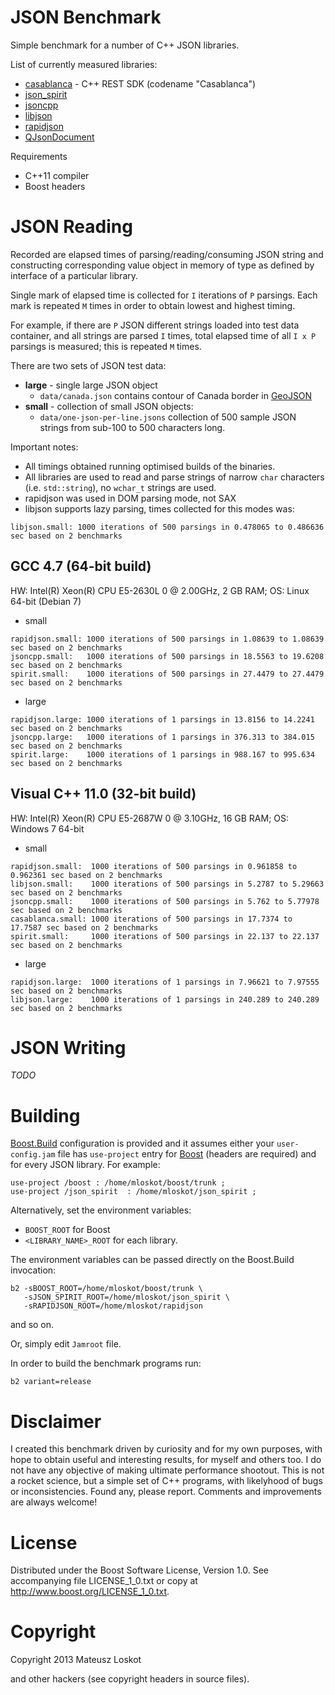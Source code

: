 JSON Benchmark
==============

Simple benchmark for a number of C++ JSON libraries.

List of currently measured libraries: 

* [casablanca](https://casablanca.codeplex.com/) - C++ REST SDK (codename "Casablanca")
* [json_spirit](https://github.com/cierelabs/json_spirit)
* [jsoncpp](http://jsoncpp.sourceforge.net/)
* [libjson](http://sourceforge.net/projects/libjson/)
* [rapidjson](http://code.google.com/p/rapidjson/)
* [QJsonDocument](http://qt-project.org/doc/qt-5.0/qtcore/qjsondocument.html)

Requirements
* C++11 compiler
* Boost headers

JSON Reading
============

Recorded are elapsed times of parsing/reading/consuming JSON string and
constructing corresponding value object in memory of type as defined 
by interface of a particular library.

Single mark of elapsed time is collected for ```I``` iterations of ```P``` parsings.
Each mark is repeated ```M``` times in order to obtain lowest and highest timing.

For example, if there are ```P``` JSON different strings loaded into test data container,
and all strings are parsed ```I``` times, total elapsed time of all ```I x P```
parsings is measured; this is repeated ```M``` times.

There are two sets of JSON test data:
* **large** - single large JSON object
  * ```data/canada.json``` contains contour of Canada border in [GeoJSON](http://geojson.org)
* **small** - collection of small JSON objects:
  * ```data/one-json-per-line.jsons``` collection of 500 sample JSON strings from sub-100 to 500 characters long.


Important notes:
* All timings obtained running optimised builds of the binaries.
* All libraries are used to read and parse strings of narrow ```char``` 
characters (i.e. ```std::string```), no ```wchar_t``` strings are used.
* rapidjson was used in DOM parsing mode, not SAX
* libjson supports lazy parsing, times collected for this modes was:
```
libjson.small: 1000 iterations of 500 parsings in 0.478065 to 0.486636 sec based on 2 benchmarks
```

GCC 4.7 (64-bit build)
----------------------

HW: Intel(R) Xeon(R) CPU E5-2630L 0 @ 2.00GHz, 2 GB RAM;
OS: Linux 64-bit (Debian 7)
    
* small

```
rapidjson.small: 1000 iterations of 500 parsings in 1.08639 to 1.08639 sec based on 2 benchmarks
jsoncpp.small:   1000 iterations of 500 parsings in 18.5563 to 19.6208 sec based on 2 benchmarks
spirit.small:    1000 iterations of 500 parsings in 27.4479 to 27.4479 sec based on 2 benchmarks
```

* large

```
rapidjson.large: 1000 iterations of 1 parsings in 13.8156 to 14.2241 sec based on 2 benchmarks
jsoncpp.large:   1000 iterations of 1 parsings in 376.313 to 384.015 sec based on 2 benchmarks
spirit.large:    1000 iterations of 1 parsings in 988.167 to 995.634 sec based on 2 benchmarks
```

Visual C++ 11.0 (32-bit build)
------------------------------

HW: Intel(R) Xeon(R) CPU E5-2687W 0 @ 3.10GHz, 16 GB RAM;
OS: Windows 7 64-bit

* small

```
rapidjson.small:  1000 iterations of 500 parsings in 0.961858 to 0.962361 sec based on 2 benchmarks
libjson.small:    1000 iterations of 500 parsings in 5.2787 to 5.29663 sec based on 2 benchmarks
jsoncpp.small:    1000 iterations of 500 parsings in 5.762 to 5.77978 sec based on 2 benchmarks
casablanca.small: 1000 iterations of 500 parsings in 17.7374 to 17.7587 sec based on 2 benchmarks
spirit.small:     1000 iterations of 500 parsings in 22.137 to 22.137 sec based on 2 benchmarks
```

* large

```
rapidjson.large:  1000 iterations of 1 parsings in 7.96621 to 7.97555 sec based on 2 benchmarks
libjson.large:    1000 iterations of 1 parsings in 240.289 to 240.289 sec based on 2 benchmarks
```

JSON Writing
============

*TODO*

Building
========

[Boost.Build](http://www.boost.org/boost-build2/) configuration is provided and
it assumes either your ```user-config.jam``` file has ```use-project``` entry for
[Boost](http://boost.org) (headers are required) and for every JSON library. For example:

```
use-project /boost : /home/mloskot/boost/trunk ;
use-project /json_spirit  : /home/mloskot/json_spirit ;
```

Alternatively, set the environment variables:
* ```BOOST_ROOT``` for Boost
* ```<LIBRARY_NAME>_ROOT``` for each library.

The environment variables can be passed directly on the Boost.Build invocation:
```
b2 -sBOOST_ROOT=/home/mloskot/boost/trunk \
   -sJSON_SPIRIT_ROOT=/home/mloskot/json_spirit \
   -sRAPIDJSON_ROOT=/home/mloskot/rapidjson
```
and so on.

Or, simply edit ```Jamroot``` file.

In order to build the benchmark programs run:

```
b2 variant=release
```

Disclaimer
==========

I created this benchmark driven by curiosity and for my own purposes, with hope to 
obtain useful and interesting results, for myself and others too.
I do not have any objective of making ultimate performance shootout.
This is not a rocket science, but a simple set of C++ programs, with likelyhood
of bugs or inconsistencies. Found any, please report. Comments and improvements
are always welcome!

License
=======

Distributed under the Boost Software License, Version 1.0.
See accompanying file LICENSE_1_0.txt or copy at 
http://www.boost.org/LICENSE_1_0.txt.

Copyright
=========

Copyright 2013 Mateusz Loskot <mateusz at loskot dot net>

and other hackers (see copyright headers in source files).
